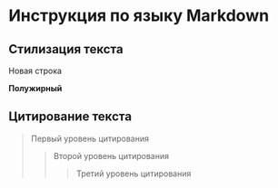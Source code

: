 # Инструкция по языку Markdown 

## Стилизация текста 

Новая строка

**Полужирный**

## Цитирование текста
> Первый уровень цитирования
>> Второй уровень цитирования
>>> Третий уровень цитирования